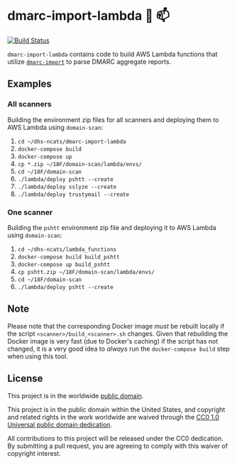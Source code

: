 # dmarc-import-lambda :postal_horn: :mailbox: #

[![Build Status](https://travis-ci.com/dhs-ncats/dmarc-import-lambda.svg?branch=develop)](https://travis-ci.com/dhs-ncats/dmarc-import-lambda)

`dmarc-import-lambda` contains code to build AWS Lambda functions that
utilize [`dmarc-import`](https://github.com/dhs-ncats/dmarc-import) to
parse DMARC aggregate reports.

## Examples ##

### All scanners ###

Building the environment zip files for all scanners and deploying them
to AWS Lambda using `domain-scan`:
1. `cd ~/dhs-ncats/dmarc-import-lambda`
2. `docker-compose build`
3. `docker-compose up`
4. `cp *.zip ~/18F/domain-scan/lambda/envs/`
5. `cd ~/18F/domain-scan`
6. `./lambda/deploy pshtt --create`
7. `./lambda/deploy sslyze --create`
8. `./lambda/deploy trustymail --create`

### One scanner ###

Building the `pshtt` environment zip file and deploying it to AWS
Lambda using `domain-scan`:
1. `cd ~/dhs-ncats/lambda_functions`
2. `docker-compose build build_pshtt`
3. `docker-compose up build_pshtt`
4. `cp pshtt.zip ~/18F/domain-scan/lambda/envs/`
5. `cd ~/18F/domain-scan`
6. `./lambda/deploy pshtt --create`

## Note ##

Please note that the corresponding Docker image _must_ be rebuilt
locally if the script `<scanner>/build_<scanner>.sh` changes.  Given
that rebuilding the Docker image is very fast (due to Docker's
caching) if the script has not changed, it is a very good idea to
_always_ run the `docker-compose build` step when using this tool.

## License ##

This project is in the worldwide [public domain](LICENSE.md).

This project is in the public domain within the United States, and
copyright and related rights in the work worldwide are waived through
the [CC0 1.0 Universal public domain
dedication](https://creativecommons.org/publicdomain/zero/1.0/).

All contributions to this project will be released under the CC0
dedication. By submitting a pull request, you are agreeing to comply
with this waiver of copyright interest.
